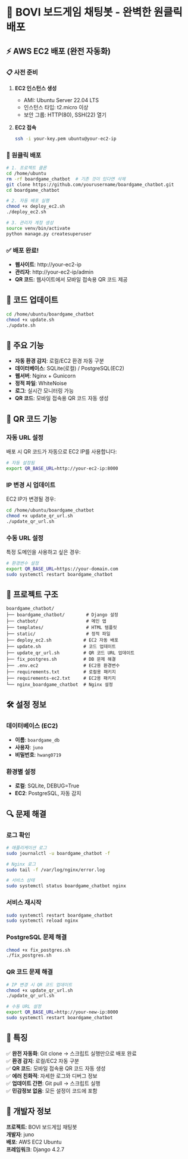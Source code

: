 # 🎲 BOVI 보드게임 채팅봇 - 완벽한 원클릭 배포

## ⚡ AWS EC2 배포 (완전 자동화)

### 📋 사전 준비
1. **EC2 인스턴스 생성**
   - AMI: Ubuntu Server 22.04 LTS
   - 인스턴스 타입: t2.micro 이상
   - 보안 그룹: HTTP(80), SSH(22) 열기

2. **EC2 접속**
   ```bash
   ssh -i your-key.pem ubuntu@your-ec2-ip
   ```

### 🚀 원클릭 배포

```bash
# 1. 프로젝트 클론
cd /home/ubuntu
rm -rf boardgame_chatbot  # 기존 것이 있다면 삭제
git clone https://github.com/yourusername/boardgame_chatbot.git
cd boardgame_chatbot

# 2. 자동 배포 실행
chmod +x deploy_ec2.sh
./deploy_ec2.sh

# 3. 관리자 계정 생성
source venv/bin/activate
python manage.py createsuperuser
```

### ✅ 배포 완료!
- **웹사이트**: http://your-ec2-ip
- **관리자**: http://your-ec2-ip/admin
- **QR 코드**: 웹사이트에서 모바일 접속용 QR 코드 제공

## 🔄 코드 업데이트

```bash
cd /home/ubuntu/boardgame_chatbot
chmod +x update.sh
./update.sh
```

## 🔧 주요 기능

- **자동 환경 감지**: 로컬/EC2 환경 자동 구분
- **데이터베이스**: SQLite(로컬) / PostgreSQL(EC2)
- **웹서버**: Nginx + Gunicorn
- **정적 파일**: WhiteNoise
- **로그**: 실시간 모니터링 가능
- **QR 코드**: 모바일 접속용 QR 코드 자동 생성

## 📱 QR 코드 기능

### 자동 URL 설정
배포 시 QR 코드가 자동으로 EC2 IP를 사용합니다:

```bash
# 자동 설정됨
export QR_BASE_URL=http://your-ec2-ip:8000
```

### IP 변경 시 업데이트

EC2 IP가 변경될 경우:

```bash
cd /home/ubuntu/boardgame_chatbot
chmod +x update_qr_url.sh
./update_qr_url.sh
```

### 수동 URL 설정

특정 도메인을 사용하고 싶은 경우:

```bash
# 환경변수 설정
export QR_BASE_URL=https://your-domain.com
sudo systemctl restart boardgame_chatbot
```

## 📁 프로젝트 구조

```
boardgame_chatbot/
├── boardgame_chatbot/        # Django 설정
├── chatbot/                  # 메인 앱
├── templates/                # HTML 템플릿
├── static/                   # 정적 파일
├── deploy_ec2.sh            # EC2 자동 배포
├── update.sh                # 코드 업데이트
├── update_qr_url.sh         # QR 코드 URL 업데이트
├── fix_postgres.sh          # DB 문제 해결
├── .env.ec2                 # EC2용 환경변수
├── requirements.txt         # 로컬용 패키지
├── requirements-ec2.txt     # EC2용 패키지
└── nginx_boardgame_chatbot  # Nginx 설정
```

## 🛠️ 설정 정보

### 데이터베이스 (EC2)
- **이름**: `boardgame_db`
- **사용자**: `juno`
- **비밀번호**: `hwang0719`

### 환경별 설정
- **로컬**: SQLite, DEBUG=True
- **EC2**: PostgreSQL, 자동 감지

## 🔍 문제 해결

### 로그 확인
```bash
# 애플리케이션 로그
sudo journalctl -u boardgame_chatbot -f

# Nginx 로그
sudo tail -f /var/log/nginx/error.log

# 서비스 상태
sudo systemctl status boardgame_chatbot nginx
```

### 서비스 재시작
```bash
sudo systemctl restart boardgame_chatbot
sudo systemctl reload nginx
```

### PostgreSQL 문제 해결
```bash
chmod +x fix_postgres.sh
./fix_postgres.sh
```

### QR 코드 문제 해결
```bash
# IP 변경 시 QR 코드 업데이트
chmod +x update_qr_url.sh
./update_qr_url.sh

# 수동 URL 설정
export QR_BASE_URL=http://your-new-ip:8000
sudo systemctl restart boardgame_chatbot
```

## 🎯 특징

✅ **완전 자동화**: Git clone → 스크립트 실행만으로 배포 완료  
✅ **환경 감지**: 로컬/EC2 자동 구분  
✅ **QR 코드**: 모바일 접속용 QR 코드 자동 생성  
✅ **에러 친화적**: 자세한 로그와 디버그 정보  
✅ **업데이트 간편**: Git pull → 스크립트 실행  
✅ **민감정보 없음**: 모든 설정이 코드에 포함  

## 🚀 개발자 정보

**프로젝트**: BOVI 보드게임 채팅봇  
**개발자**: juno  
**배포**: AWS EC2 Ubuntu  
**프레임워크**: Django 4.2.7  

